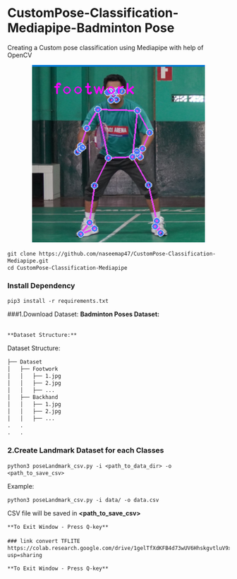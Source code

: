 # CustomPose-Classification-Mediapipe-Badminton Pose
Creating a Custom pose classification using Mediapipe with help of OpenCV

<p align="center">
  <img src='Screenshot 2024-08-30 103424.png'/>
</p>


```
git clone https://github.com/naseemap47/CustomPose-Classification-Mediapipe.git
cd CustomPose-Classification-Mediapipe
```
### Install Dependency
```
pip3 install -r requirements.txt
```

###1.Download Dataset:
**Badminton Poses Dataset:**
```

**Dataset Structure:**
```
Dataset Structure:
```
├── Dataset
│   ├── Footwork
│   │   ├── 1.jpg
│   │   ├── 2.jpg
│   │   ├── ...
│   ├── Backhand
│   │   ├── 1.jpg
│   │   ├── 2.jpg
│   │   ├── ...
.   .
.   .
```
### 2.Create Landmark Dataset for each Classes
```
python3 poseLandmark_csv.py -i <path_to_data_dir> -o <path_to_save_csv>
```
Example:
```
python3 poseLandmark_csv.py -i data/ -o data.csv
```
CSV file will be saved in **<path_to_save_csv>**
```
**To Exit Window - Press Q-key**

### link convert TFLITE 
https://colab.research.google.com/drive/1gelTfXdKFB4d73wUV6HhskgvtluV9xDD?usp=sharing
```
```
**To Exit Window - Press Q-key**
